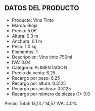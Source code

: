DATOS DEL PRODUCTO
---
* Producto: Vino Tinto
* Marca: Rioja
* Precio: 5.0€
* Altura: 0.3 m
* Anchura: 0.1 m
* Peso: 1.0 kg
* Elementos: 1
* Descripcion: Vino tinto 750ml
* IVA: 0.04
* Categoria: ALIMENTACION
* Precio de venta: 6.25
* Recargo por peso: 6.25
* Recargo por altura: 0.3125
* Recargo por anchura: 0.3125
* Recargo por número de piezas (1): 0.0

Precio Total: 13,13 / 14,57 IVA: 4.0%